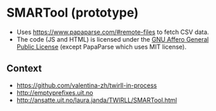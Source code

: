 

# SMARTool (prototype)

- Uses https://www.papaparse.com/#remote-files to fetch CSV data.
- The code (JS and HTML) is licensed under the
  [GNU Affero General Public License](https://www.gnu.org/licenses/agpl-3.0.en.html)
  (except PapaParse which uses MIT license).


## Context

- https://github.com/valentina-zh/twirll-in-process
- http://emptyprefixes.uit.no
- http://ansatte.uit.no/laura.janda/TWIRLL/SMARTool.html
